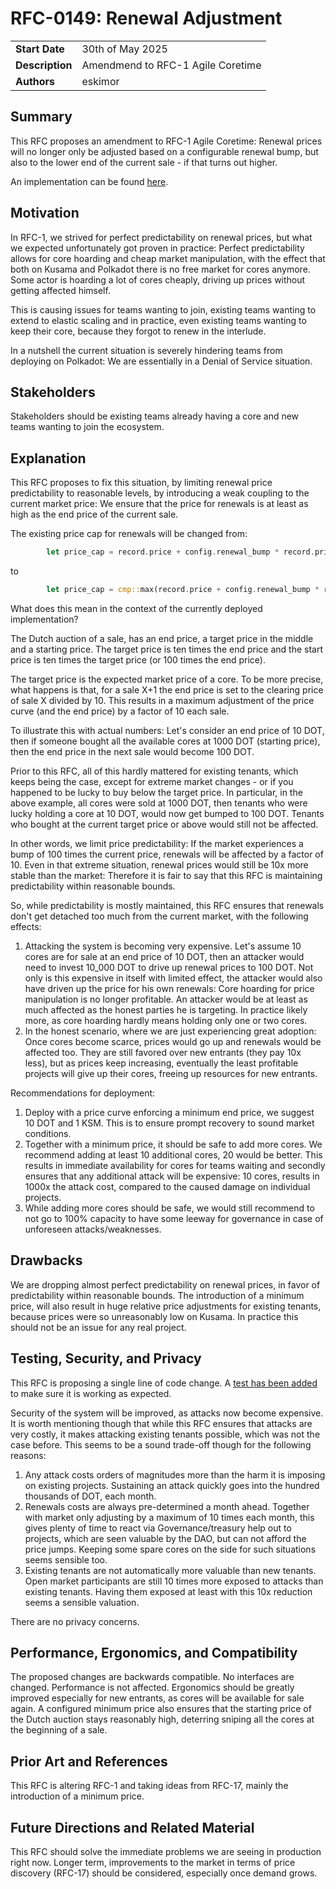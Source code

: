 # RFC-0149: Renewal Adjustment

|                 |                                                                                             |
| --------------- | ------------------------------------------------------------------------------------------- |
| **Start Date**  | 30th of May 2025                                                                    |
| **Description** | Amendmend to RFC-1 Agile Coretime                                                                    |
| **Authors**     | eskimor                                                            |

## Summary

This RFC proposes an amendment to RFC-1 Agile Coretime: Renewal prices will no
longer only be adjusted based on a configurable renewal bump, but also to the
lower end of the current sale - if that turns out higher. 

An implementation can be found [here](https://github.com/paritytech/polkadot-sdk/pull/8630).

## Motivation

In RFC-1, we strived for perfect predictability on renewal prices, but what we
expected unfortunately got proven in practice: Perfect predictability allows
for core hoarding and cheap market manipulation, with the effect that both on
Kusama and Polkadot there is no free market for cores anymore. Some actor is
hoarding a lot of cores cheaply, driving up prices without getting affected
himself.

This is causing issues for teams wanting to join, existing teams wanting to
extend to elastic scaling and in practice, even existing teams wanting to keep
their core, because they forgot to renew in the interlude.

In a nutshell the current situation is severely hindering teams from deploying
on Polkadot: We are essentially in a Denial of Service situation.

## Stakeholders

Stakeholders should be existing teams already having a core and new teams wanting to join the ecosystem.

## Explanation


This RFC proposes to fix this situation, by limiting renewal price
predictability to reasonable levels, by introducing a weak coupling to the
current market price: We ensure that the price for renewals is at least as high
as the end price of the current sale.

The existing price cap for renewals will be changed from:

```rust
		let price_cap = record.price + config.renewal_bump * record.price;
```

to 

```rust
		let price_cap = cmp::max(record.price + config.renewal_bump * record.price, end_price);
```

What does this mean in the context of the currently deployed implementation?

The Dutch auction of a sale, has an end price, a target price in the middle and
a starting price. The target price is ten times the end price and the start
price is ten times the target price (or 100 times the end price).

The target price is the expected market price of a core. To be more precise,
what happens is that, for a sale X+1 the end price is set to the clearing price
of sale X divided by 10. This results in a maximum adjustment of the price
curve (and the end price) by a factor of 10 each sale.

To illustrate this with actual numbers: Let's consider an end price of 10 DOT,
then if someone bought all the available cores at 1000 DOT (starting price),
then the end price in the next sale would become 100 DOT.

Prior to this RFC, all of this hardly mattered for existing tenants, which
keeps being the case, except for extreme market changes - or if you happened to
be lucky to buy below the target price. In particular, in the above example,
all cores were sold at 1000 DOT, then tenants who were lucky holding a core at
10 DOT, would now get bumped to 100 DOT. Tenants who bought at the current
target price or above would still not be affected.

In other words, we limit price predictability: If the market experiences a bump
of 100 times the current price, renewals will be affected by a factor of 10.
Even in that extreme situation, renewal prices would still be 10x more stable than
the market: Therefore it is fair to say that this RFC is maintaining
predictability within reasonable bounds.

So, while predictability is mostly maintained, this RFC ensures that renewals
don't get detached too much from the current market, with the following
effects:

1. Attacking the system is becoming very expensive. Let's assume 10 cores are
   for sale at an end price of 10 DOT, then an attacker would need to invest
10_000 DOT to drive up renewal prices to 100 DOT. Not only is this expensive in
itself with limited effect, the attacker would also have driven up the price
for his own renewals: Core hoarding for price manipulation is no longer
profitable. An attacker would be at least as much affected as the honest
parties he is targeting. In practice likely more, as core hoarding hardly means
holding only one or two cores.
2. In the honest scenario, where we are just experiencing great adoption: Once
   cores become scarce, prices would go up and renewals would be affected too.
They are still favored over new entrants (they pay 10x less), but as prices
keep increasing, eventually the least profitable projects will give up their
cores, freeing up resources for new entrants. 


Recommendations for deployment:

1. Deploy with a price curve enforcing a minimum end price, we suggest 10 DOT
   and 1 KSM. This is to ensure prompt recovery to sound market conditions.
2. Together with a minimum price, it should be safe to add more cores. We
   recommend adding at least 10 additional cores, 20 would be better. This
results in immediate availability for cores for teams waiting and secondly
ensures that any additional attack will be expensive: 10 cores, results in
1000x the attack cost, compared to the caused damage on individual projects.
3. While adding more cores should be safe, we would still recommend to not go
   to 100% capacity to have some leeway for governance in case of unforeseen
attacks/weaknesses. 


## Drawbacks

We are dropping almost perfect predictability on renewal prices, in favor of
predictability within reasonable bounds. The introduction of a minimum price,
will also result in huge relative price adjustments for existing tenants,
because prices were so unreasonably low on Kusama. In practice this should not
be an issue for any real project.

## Testing, Security, and Privacy

This RFC is proposing a single line of code change. A [test has been
added](https://github.com/paritytech/polkadot-sdk/pull/8630/files#diff-5c1aa49e85b8916278350cef73f121ceda192adbbf3b16d35e52626a96243fc9R500)
to make sure it is working as expected.

Security of the system will be improved, as attacks now become expensive. It is
worth mentioning though that while this RFC ensures that attacks are very
costly, it makes attacking existing tenants possible, which was not the case
before. This seems to be a sound trade-off though for the following reasons:

1. Any attack costs orders of magnitudes more than the harm it is imposing on
   existing projects. Sustaining an attack quickly goes into the hundred
thousands of DOT, each month.
2. Renewals costs are always pre-determined a month ahead. Together with market
   only adjusting by a maximum of 10 times each month, this gives plenty of
time to react via Governance/treasury help out to projects, which are seen
valuable by the DAO, but can not afford the price jumps. Keeping some spare
cores on the side for such situations seems sensible too.
3. Existing tenants are not automatically more valuable than new tenants. Open
   market participants are still 10 times more exposed to attacks than existing
tenants. Having them exposed at least with this 10x reduction seems a sensible
valuation.

There are no privacy concerns.

## Performance, Ergonomics, and Compatibility

The proposed changes are backwards compatible. No interfaces are changed.
Performance is not affected. Ergonomics should be greatly improved especially
for new entrants, as cores will be available for sale again. A configured
minimum price also ensures that the starting price of the Dutch auction stays
reasonably high, deterring sniping all the cores at the beginning of a sale.

## Prior Art and References

This RFC is altering RFC-1 and taking ideas from RFC-17, mainly the introduction of a minimum price.

## Future Directions and Related Material

This RFC should solve the immediate problems we are seeing in production right
now. Longer term, improvements to the market in terms of price discovery
(RFC-17) should be considered, especially once demand grows.
